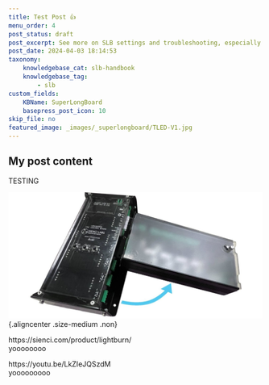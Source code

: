 ```yaml
---
title: Test Post 👍
menu_order: 4
post_status: draft
post_excerpt: See more on SLB settings and troubleshooting, especially useful on DIY CNC setups to better understand how to configure your SLB for your machine.
post_date: 2024-04-03 18:14:53
taxonomy:
    knowledgebase_cat: slb-handbook
    knowledgebase_tag:
        - slb
custom_fields:
    KBName: SuperLongBoard
    basepress_post_icon: 10
skip_file: no
featured_image: _images/_superlongboard/TLED-V1.jpg
---
```


## My post content

TESTING

![alt text for the image](/_images/_superlongboard/LB2SLB_pone.jpg "Caption for the image"){.aligncenter .size-medium .non}

<p>https://sienci.com/product/lightburn/<br>
yoooooooo</p>

<p>https://youtu.be/LkZIeJQSzdM<br>
yooooooooo</p>